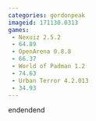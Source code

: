 ```yaml
---
categories: gordonpeak
imageid: 171130.0313
games:
 - Nexuiz 2.5.2
 - 64.89
 - OpenArena 0.8.8
 - 66.37
 - World of Padman 1.2
 - 74.63
 - Urban Terror 4.2.013
 - 34.93
---
```


endendend
